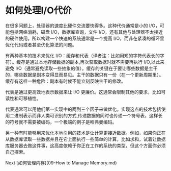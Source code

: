 # 如何处理I/O代价

在很多问题上，处理器的速度比硬件交流要快得多。这种代价通常是小的 I/O，可能包括网络消耗，磁盘 I/O，数据库查询，文件 I/O，还有其他与处理器不太接近的硬件使用。所以构建一个快速的系统通常是一个提高 I/O，而非在紧凑的循环里优化代码或者甚至优化算法的问题。

有两种基本的技术来优化 I/O：缓存和代表（译者注：比如用短的字符代表长的字符）。缓存是通过本地存储数据的副本,再次获取数据时就不需要再执行 I/O,以此来避免 I/O（通常避免读取一些抽象的值）。缓存的关键在于要让哪些数据是主干的，哪些数据是副本变得显而易见。主干的数据只有一份（在一个更新周期里）。缓存有这样一种危险：副本有时候不能立刻反映主干的修改。

代表是通过更高效地表示数据来让 I/O 更廉价。这通常会限制其他的要求，比如可读性和可移植性。

代表通常可以用他们第一实现中的两到三个因子来做优化。实现这点的技术包括使用二进制表示而非人类可识别的方式,传递数据的同时也传递一个符号表，这样长的符号就不需要被编码，一个极端的例子是哈弗曼编码。

另一种有时能够用来优化本地引用的技术是让计算更接近数据。例如，如果你正在从数据库读取一些数据并且在它上面执行一些简单的计算，比如求和，试着让数据库服务器去做这件事，这高度依赖于你正在工作的系统的类型，但这个方面你必须自己探索。

Next [如何管理内存](09-How to Manage Memory.md)
